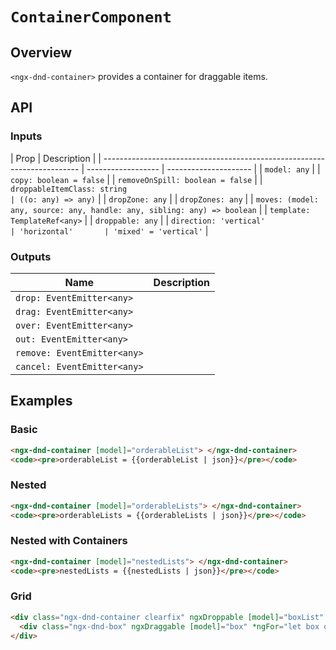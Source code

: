 # `ContainerComponent`

## Overview

`<ngx-dnd-container>` provides a container for draggable items.

## API

### Inputs

| Prop                                                                     | Description        |
| ------------------------------------------------------------------------ | ------------------ | --------------------- |
| `model: any`                                                             |
| `copy: boolean = false`                                                  |
| `removeOnSpill: boolean = false`                                         |
| `droppableItemClass: string                                              | ((o: any) => any)` |
| `dropZone: any`                                                          |
| `dropZones: any`                                                         |
| `moves: (model: any, source: any, handle: any, sibling: any) => boolean` |
| `template: TemplateRef<any>`                                             |
| `droppable: any`                                                         |
| `direction: 'vertical'                                                   | 'horizontal'       | 'mixed' = 'vertical'` |

### Outputs

| Name                        | Description |
| --------------------------- | ----------- |
| `drop: EventEmitter<any>`   |
| `drag: EventEmitter<any>`   |
| `over: EventEmitter<any>`   |
| `out: EventEmitter<any>`    |
| `remove: EventEmitter<any>` |
| `cancel: EventEmitter<any>` |

## Examples

### Basic

```html { run context='{ "orderableList": ["Item 1", "Item 2", "Item 3"] }' }
<ngx-dnd-container [model]="orderableList"> </ngx-dnd-container>
<code><pre>orderableList = {{orderableList | json}}</pre></code>
```

### Nested

```html { playground context='{ "orderableLists": [["Item 1a", "Item 2a", "Item 3a"], ["Item 1b", "Item 2b", "Item 3b"]] }' }
<ngx-dnd-container [model]="orderableLists"> </ngx-dnd-container>
<code><pre>orderableLists = {{orderableLists | json}}</pre></code>
```

### Nested with Containers

```html { playground context='{ "nestedLists": [ { "label": "Item 1", "children": [] }, { "label": "Item 2", "children": [ { "label": "Item 2a", "children": [] }, { "label": "Item 2b", "children": [] }, { "label": "Item 2c", "children": [] } ] }, { "label": "Item 3", "children": [ { "label": "Item 3a", "children": [] }, { "label": "Item 3b", "children": [] }, { "label": "Item 3c", "children": [] } ] }] }' }
<ngx-dnd-container [model]="nestedLists"> </ngx-dnd-container>
<code><pre>nestedLists = {{nestedLists | json}}</pre></code>
```

### Grid

```html { playground context='{ "boxList": [1, 2, 3, 4, 5, 6, 7, 8, 9, 10, 11, 12, 13, 14, 15, 16, 17, 18, 19, 20, 21, 22, 23, 24, 25, 26, 27, 28, 29, 30, 31, 32, 33, 34, 35, 36, 37, 38, 39, 40, 41, 42, 43, 44, 45, 46, 47, 48, 49, 50, 51, 52, 53, 54, 55, 56, 57, 58, 59, 60, 61, 62, 63, 64, 65, 66, 67, 68, 69, 70, 71, 72, 73, 74, 75, 76, 77, 78, 79, 80, 81, 82, 83, 84, 85, 86, 87, 88, 89, 90, 91, 92, 93, 94, 95, 96, 97, 98, 99, 100] }' }
<div class="ngx-dnd-container clearfix" ngxDroppable [model]="boxList" [direction]="'mixed'">
  <div class="ngx-dnd-box" ngxDraggable [model]="box" *ngFor="let box of boxList">{{box}}</div>
</div>
```
